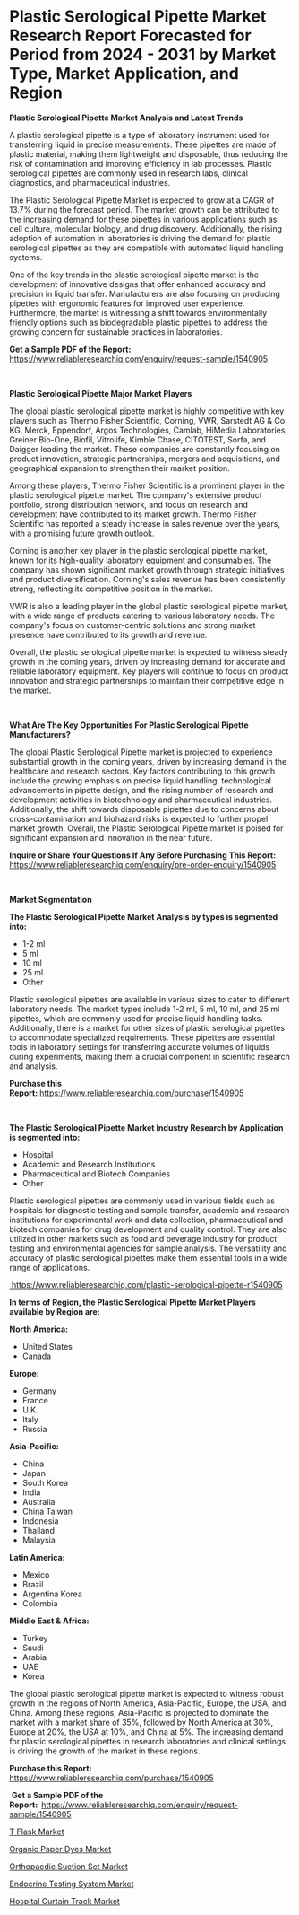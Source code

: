 <p><h1>Plastic Serological Pipette Market Research Report Forecasted for Period from 2024 -  2031 by Market Type, Market Application, and Region</h1></p><p><strong>Plastic Serological Pipette Market Analysis and Latest Trends</strong></p>
<p><p>A plastic serological pipette is a type of laboratory instrument used for transferring liquid in precise measurements. These pipettes are made of plastic material, making them lightweight and disposable, thus reducing the risk of contamination and improving efficiency in lab processes. Plastic serological pipettes are commonly used in research labs, clinical diagnostics, and pharmaceutical industries.</p><p>The Plastic Serological Pipette Market is expected to grow at a CAGR of 13.7% during the forecast period. The market growth can be attributed to the increasing demand for these pipettes in various applications such as cell culture, molecular biology, and drug discovery. Additionally, the rising adoption of automation in laboratories is driving the demand for plastic serological pipettes as they are compatible with automated liquid handling systems.</p><p>One of the key trends in the plastic serological pipette market is the development of innovative designs that offer enhanced accuracy and precision in liquid transfer. Manufacturers are also focusing on producing pipettes with ergonomic features for improved user experience. Furthermore, the market is witnessing a shift towards environmentally friendly options such as biodegradable plastic pipettes to address the growing concern for sustainable practices in laboratories.</p></p>
<p><strong>Get a Sample PDF of the Report:&nbsp;</strong> <a href="https://www.reliableresearchiq.com/enquiry/request-sample/1540905">https://www.reliableresearchiq.com/enquiry/request-sample/1540905</a></p>
<p>&nbsp;</p>
<p><strong>Plastic Serological Pipette Major Market Players</strong></p>
<p><p>The global plastic serological pipette market is highly competitive with key players such as Thermo Fisher Scientific, Corning, VWR, Sarstedt AG & Co. KG, Merck, Eppendorf, Argos Technologies, Camlab, HiMedia Laboratories, Greiner Bio-One, Biofil, Vitrolife, Kimble Chase, CITOTEST, Sorfa, and Daigger leading the market. These companies are constantly focusing on product innovation, strategic partnerships, mergers and acquisitions, and geographical expansion to strengthen their market position.</p><p>Among these players, Thermo Fisher Scientific is a prominent player in the plastic serological pipette market. The company's extensive product portfolio, strong distribution network, and focus on research and development have contributed to its market growth. Thermo Fisher Scientific has reported a steady increase in sales revenue over the years, with a promising future growth outlook.</p><p>Corning is another key player in the plastic serological pipette market, known for its high-quality laboratory equipment and consumables. The company has shown significant market growth through strategic initiatives and product diversification. Corning's sales revenue has been consistently strong, reflecting its competitive position in the market.</p><p>VWR is also a leading player in the global plastic serological pipette market, with a wide range of products catering to various laboratory needs. The company's focus on customer-centric solutions and strong market presence have contributed to its growth and revenue.</p><p>Overall, the plastic serological pipette market is expected to witness steady growth in the coming years, driven by increasing demand for accurate and reliable laboratory equipment. Key players will continue to focus on product innovation and strategic partnerships to maintain their competitive edge in the market.</p></p>
<p>&nbsp;</p>
<p><strong>What Are The Key Opportunities For Plastic Serological Pipette Manufacturers?</strong></p>
<p><p>The global Plastic Serological Pipette market is projected to experience substantial growth in the coming years, driven by increasing demand in the healthcare and research sectors. Key factors contributing to this growth include the growing emphasis on precise liquid handling, technological advancements in pipette design, and the rising number of research and development activities in biotechnology and pharmaceutical industries. Additionally, the shift towards disposable pipettes due to concerns about cross-contamination and biohazard risks is expected to further propel market growth. Overall, the Plastic Serological Pipette market is poised for significant expansion and innovation in the near future.</p></p>
<p><strong>Inquire or Share Your Questions If Any Before Purchasing This Report:</strong> <a href="https://www.reliableresearchiq.com/enquiry/pre-order-enquiry/1540905">https://www.reliableresearchiq.com/enquiry/pre-order-enquiry/1540905</a></p>
<p>&nbsp;</p>
<p><strong>Market Segmentation</strong></p>
<p><strong>The Plastic Serological Pipette Market Analysis by types is segmented into:</strong></p>
<p><ul><li>1-2 ml</li><li>5 ml</li><li>10 ml</li><li>25 ml</li><li>Other</li></ul></p>
<p><p>Plastic serological pipettes are available in various sizes to cater to different laboratory needs. The market types include 1-2 ml, 5 ml, 10 ml, and 25 ml pipettes, which are commonly used for precise liquid handling tasks. Additionally, there is a market for other sizes of plastic serological pipettes to accommodate specialized requirements. These pipettes are essential tools in laboratory settings for transferring accurate volumes of liquids during experiments, making them a crucial component in scientific research and analysis.</p></p>
<p><strong>Purchase this Report:&nbsp;</strong><a href="https://www.reliableresearchiq.com/purchase/1540905">https://www.reliableresearchiq.com/purchase/1540905</a></p>
<p>&nbsp;</p>
<p><strong>The Plastic Serological Pipette Market Industry Research by Application is segmented into:</strong></p>
<p><ul><li>Hospital</li><li>Academic and Research Institutions</li><li>Pharmaceutical and Biotech Companies</li><li>Other</li></ul></p>
<p><p>Plastic serological pipettes are commonly used in various fields such as hospitals for diagnostic testing and sample transfer, academic and research institutions for experimental work and data collection, pharmaceutical and biotech companies for drug development and quality control. They are also utilized in other markets such as food and beverage industry for product testing and environmental agencies for sample analysis. The versatility and accuracy of plastic serological pipettes make them essential tools in a wide range of applications.</p></p>
<p><a href="https://www.reliableresearchiq.com/plastic-serological-pipette-r1540905">&nbsp;https://www.reliableresearchiq.com/plastic-serological-pipette-r1540905</a></p>
<p><strong>In terms of Region, the Plastic Serological Pipette Market Players available by Region are:</strong></p>
<p>
    <p> <strong> North America: </strong>
        <ul>
            <li>United States</li>
            <li>Canada</li>
        </ul>
        </p> 
    <p> <strong> Europe: </strong>
        <ul>
            <li>Germany</li>
            <li>France</li>
            <li>U.K.</li>
            <li>Italy</li>
            <li>Russia</li>
        </ul>
        </p> 
    <p> <strong> Asia-Pacific: </strong>
        <ul>
            <li>China</li>
            <li>Japan</li>
            <li>South Korea</li>
            <li>India</li>
            <li>Australia</li>
            <li>China Taiwan</li>
            <li>Indonesia</li>
            <li>Thailand</li>
            <li>Malaysia</li>
        </ul>
        </p> 
    <p> <strong> Latin America: </strong>
        <ul>
            <li>Mexico</li>
            <li>Brazil</li>
            <li>Argentina Korea</li>
            <li>Colombia</li>
        </ul>
        </p> 
    <p> <strong> Middle East & Africa: </strong>
        <ul>
            <li>Turkey</li>
            <li>Saudi</li>
            <li>Arabia</li>
            <li>UAE</li>
            <li>Korea</li>
        </ul>
    </p>
    </p>
<p><p>The global plastic serological pipette market is expected to witness robust growth in the regions of North America, Asia-Pacific, Europe, the USA, and China. Among these regions, Asia-Pacific is projected to dominate the market with a market share of 35%, followed by North America at 30%, Europe at 20%, the USA at 10%, and China at 5%. The increasing demand for plastic serological pipettes in research laboratories and clinical settings is driving the growth of the market in these regions.</p></p>
<p><strong>Purchase this Report: </strong><a href="https://www.reliableresearchiq.com/purchase/1540905">https://www.reliableresearchiq.com/purchase/1540905</a></p>
<p>&nbsp;<strong>Get a Sample PDF of the Report:&nbsp;&nbsp;</strong><a href="https://www.reliableresearchiq.com/enquiry/request-sample/1540905">https://www.reliableresearchiq.com/enquiry/request-sample/1540905</a></p>
<p><strong></strong></p>
<p><p><a href="https://github.com/hrhzhypq19/Market-Research-Report-List-1/blob/main/t-flask-market.md">T Flask Market</a></p><p><a href="https://www.linkedin.com/pulse/organic-paper-dyes-market-trends-detailed-study-its-segmentation-qp29e?trackingId=GcDH0RMNS0WLMCt2dzSrcA%3D%3D">Organic Paper Dyes Market</a></p><p><a href="https://github.com/FredaSauer/Market-Research-Report-List-1/blob/main/orthopaedic-suction-set-market.md">Orthopaedic Suction Set Market</a></p><p><a href="https://www.linkedin.com/pulse/insights-endocrine-testing-system-market-share-competitive-wpyzf?trackingId=fWsX7XqrScmq%2Fq4Ri6MIow%3D%3D">Endocrine Testing System Market</a></p><p><a href="https://github.com/kishanagarner91/Market-Research-Report-List-1/blob/main/hospital-curtain-track-market.md">Hospital Curtain Track Market</a></p></p>